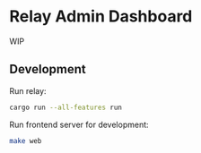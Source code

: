 # Relay Admin Dashboard

WIP

## Development

Run relay:

```sh
cargo run --all-features run
```

Run frontend server for development:

```sh
make web
```
